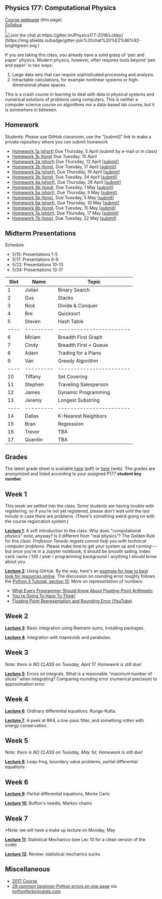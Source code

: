 ## Physics 177: Computational Physics

[Course webpage](https://physics177-2018.github.io/) (this page)  
[Syllabus](https://github.com/Physics177-2018/Syllabus)  
[![Join the chat at https://gitter.im/Physics177-2018/Lobby](https://img.shields.io/badge/gitter-join%20chat%20%E2%86%92-brightgreen.svg
)](https://gitter.im/Physics177-2018/Lobby?utm_source=badge&utm_medium=badge&utm_campaign=pr-badge&utm_content=badge)  

If you are taking this class, you already have a solid grasp of 'pen and paper' physics. Modern physics, however, often requires tools beyond 'pen and paper' in two ways:
1. Large data sets that can require sophisticated processing and analysis.  
2. Intractable calculations, for example nonlinear systems or high-dimensional phase spaces.  

This is a crash course in learning to deal with data in physical systems and numerical solutions of problems using computers. This is neither a computer science course on algorithms nor a data-based lab course, but it is somewhere in between. 

## Homework

Students: Please use GitHub classroom, use the "[submit]" link to make a private repository where you can submit homework

* [Homework 1a (short)](https://github.com/Physics177-2018/Homework_1a) Due Thursday, 5 April (submit by e-mail or in class)
* [Homework 1b (long)](https://github.com/Physics177-2018/Homework_1b/blob/master/Homework%201b.ipynb) Due Tuesday, 10 April
* [Homework 2a (short)](https://github.com/Physics177-2018/Homework_2a) Due Thursday, 12 April [[submit](https://classroom.github.com/a/pHhYhL8W)]
* [Homework 2b (long)](https://github.com/Physics177-2018/Homework_2b), Due Tuesday, 17 April [[submit](https://classroom.github.com/a/dmOWtBBX)]
* [Homework 3a (short)](https://github.com/Physics177-2018/Homework_3a), Due Thursday, 19 April [[submit](https://classroom.github.com/a/P9Zp5S8n)]
* [Homework 3b (long)](https://github.com/Physics177-2018/homework_3b), Due Tuesday, 24 April [[submit](https://classroom.github.com/a/H6AZfUa1)]
* [Homework 4a (short)](https://github.com/Physics177-2018/homework_4a), Due Thursday, 26 April [[submit](https://classroom.github.com/a/3yrIcwGQ)]
* [Homework 4b (long)](https://github.com/Physics177-2018/Homework_4b), Due Tuesday, 1 May [[submit](https://classroom.github.com/a/OrgJMHuw)]
* [Homework 5a (short)](https://github.com/Physics177-2018/Homework_5a), Due Thursday, 3 May [[submit](https://classroom.github.com/a/-5wZ6eLC)]
* [Homework 5b (long)](https://github.com/Physics177-2018/Homework_5b), Due Tuesday, 5 May [[submit](https://classroom.github.com/a/Rw5BCjeE)]
* [Homework 6a (short)](https://github.com/Physics177-2018/homework_6a), Due Thursday, 10 May [[submit](https://classroom.github.com/a/bX1r0cbZ)]
* [Homework 6b (long)](https://github.com/Physics177-2018/homework_6b), Due Tuesday, 15 May [[submit](https://classroom.github.com/a/PTzsXusT)]
* [Homework 7a (short)](https://github.com/Physics177-2018/Homework_7a), Due Thursday, 17 May [[submit](https://classroom.github.com/a/CR-QNQGR)]
* [Homework 7b (long)](https://github.com/Physics177-2018/Homework_7b), Due Tuesday, 22 May [[submit](https://classroom.github.com/a/JncLVFhd)]


## Midterm Presentations

Schedule
* 5/15: Presentations 1-5
* 5/17: Presentations 6-9
* 5/22: Presentations 10-13
* 5/24: Presentations 13-17
  
  
   
| Slot | Name | Topic |
|----|---------|-----------------------|
| 1  | Julian  | Binary Search         |
| 2  | Gus     | Stacks                |
| 3  | Nick    | Divide & Conquer      |
| 4  | Bre     | Quicksort             |
| 5  | Steven  | Hash Table            |
|----|---------|-----------------------|
| 6  | Miriam  | Breadth First Graph   |
| 7  | Cindy   | Breadth First + Queue |
| 8  | Adam    | Trading for a Piano   |
| 9  | Van     | Greedy Algorithm      |
|----|---------|-----------------------|
| 10 | Tiffany | Set Covering          |
| 11 | Stephen | Traveling Salesperson |
| 12 | James   | Dynamic Programming   |
| 13 | Jeremy  | Longest Substring     |
|----|---------|-----------------------|
| 14 | Dallas  | K-Nearest Neighbors   |
| 15 | Bran    | Regression            |
| 16 | Trevor  | TBA                   |
| 17 | Quentin | TBA                   |







## Grades

The latest grade sheet is available [here](https://docs.google.com/spreadsheets/d/e/2PACX-1vQXeVv39Z9HfxOuAsAuf9HDCsY2b9lst-AaIZAJkF1nA3ATH1vkFhAy_AA1jY-4XspTcXHwYwEd9xz_/pub?gid=1181372918&single=true&output=pdf) (pdf) or [here](https://docs.google.com/spreadsheets/d/e/2PACX-1vQXeVv39Z9HfxOuAsAuf9HDCsY2b9lst-AaIZAJkF1nA3ATH1vkFhAy_AA1jY-4XspTcXHwYwEd9xz_/pubhtml?gid=1181372918&single=true) (web). The grades are anonymized and listed according to your assigned P177 **student key number**.

## Week 1

This week we settled into the class. Some students are having trouble with registering, so if you're not yet registered, please don't wait until the last minute in case there are problems. (There's something weird going on with the course registration system.)

**[Lecture 1](https://github.com/Physics177-2018/Lecture_01)**: A soft introduction to the class. Why does "computational physics" exist, anyway? Is it different from "real physics"? The Golden Rule for this class: *Professor Tanedo regrets cannot help you with technical computer problems*. Please make time to get your system up and running---but once you're in a Jupyter notebook, it should be smooth sailing. Index card: name / SID / year / programming background / anything I should know about you.

**[Lecture 2](https://github.com/Physics177-2018/Lecture_02)**: Using GitHub. By the way, here's an [example for how to best look for resources online](http://bfy.tw/DYY6). The discussion on rounding error roughly follows the [Python 3 Tutorial, section 15](https://docs.python.org/3/tutorial/floatingpoint.html). More on representation of numbers: 
- [What Every Programmer Should Know About Floating-Point Arithmetic](http://floating-point-gui.de/)
- [You're Going To Have To Think!](https://accu.org/index.php/journals/1702)
- [Floating Point Representation and Rounding Error (YouTube)](https://www.youtube.com/watch?v=wbxSTxhTmrs)

## Week 2

**[Lecture 3](https://github.com/Physics177-2018/Lecture_03)**: Basic integration using Riemann sums, installing packages. 

**[Lecture 4](https://github.com/Physics177-2018/Lecture_04)**: Integration with trapezoids and parabolas.

## Week 3

*Note: there is NO CLASS on Tuesday, April 17. Homework is still due!*

**[Lecture 5](https://github.com/Physics177-2018/Lecture_05)**: Errors on integrals. What is a reasonable "maximum number of slices" when integrating? Comparing rounding error (numerical precision) to approximation error. 

## Week 4

**[Lecture 6](https://github.com/Physics177-2018/Lecture_06)**: Ordinary differential equations. Runge-Kutta.

**[Lecture 7](https://github.com/Physics177-2018/Lecture_07)**: A peek at RK4, a low-pass filter, and something rotten with energy conservation.

## Week 5

*Note: there is NO CLASS on Tuesday, May 1st. Homework is still due!*

**[Lecture 8](https://github.com/Physics177-2018/Lecture_08)**: Leap-frog, boundary value problems, partial differential equations


## Week 6

**[Lecture 9](https://github.com/Physics177-2018/Lecture_09)**: Partial differential equations, Monte Carlo

**[Lecture 10](https://github.com/Physics177-2018/Lecture_10)**: Buffon's needle, Markov chains

## Week 7 

*Note: we will have a make up lecture on Monday, May

**[Lecture 11](https://github.com/Physics177-2018/Lecture_11)**: Statistical Mechanics (see Lec 10 for a clean version of the code)

**[Lecture 12](https://github.com/Physics177-2018/Lecture_12)**: Review: statistical mechanics sucks



## Miscellaneous

* [2017 Course](https://github.com/Physics177-2017)
* [29 common beginner Python errors on one page](https://pythonforbiologists.com/29-common-beginner-errors-on-one-page/) via [pythonforbiologists.com](https://pythonforbiologists.com)
